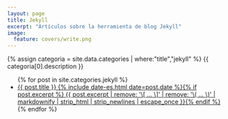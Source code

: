 ```yaml
---
layout: page
title: Jekyll
excerpt: "Artículos sobre la herramienta de blog Jekyll"
image:
  feature: covers/write.png
---
```


{% assign categoria = site.data.categories | where:"title","jekyll" %}
{{ categoria[0].description }}

<ul class="post-list">
{% for post in site.categories.jekyll %}
  <li><article><a href="{{ site.url }}{{ post.url }}">{{ post.title }} <span class="entry-date"><time datetime="{{ post.date | date_to_xmlschema }}">{% include date-es.html date=post.date %}</time></span>{% if post.excerpt %} <span class="excerpt">{{ post.excerpt | remove: '\[ ... \]' | remove: '\( ... \)' | markdownify | strip_html | strip_newlines | escape_once }}</span>{% endif %}</a></article></li>
{% endfor %}
</ul>
